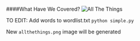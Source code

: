 ####What Have We Covered?
![All The Things]('https://github.com/devleague/cohort5-course-coverage/blob/master/images/allthethings.png')

TO EDIT:
Add words to wordlist.txt
`python simple.py`

New `allthethings.png` image will be generated